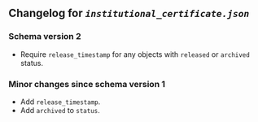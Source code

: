 ## Changelog for *`institutional_certificate.json`*

### Schema version 2

* Require `release_timestamp` for any objects with `released` or `archived` status.

### Minor changes since schema version 1

* Add `release_timestamp`.
* Add `archived` to `status`.

